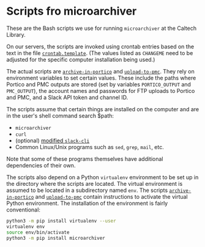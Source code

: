 Scripts fro microarchiver
=========================

These are the Bash scripts we use for running `microarchiver` at the Caltech Library.

On our servers, the scripts are invoked using crontab entries based on the text in the file [`crontab.template`](crontab.template).  (The values listed as `CHANGEME` need to be adjusted for the specific computer installation being used.)

The actual scripts are [`archive-in-portico`](archive-in-portico) and [`upload-to-pmc`](upload-to-pmc).  They rely on environment variables to set certain values.  These include the paths where Portico and PMC outputs are stored (set by variables `PORTICO_OUTPUT` and `PMC_OUTPUT`), the account names and passwords for FTP uploads to Portico and PMC, and a Slack API token and channel ID.

The scripts assume that certain things are installed on the computer and are in the user's shell command search $path:

* `microarchiver`
* `curl`
* (optional) [modified `slack-cli`](https://github.com/caltechlibrary/slack-cli/tree/files.upload-deprecation)
* Common Linux/Unix programs such as `sed`, `grep`, `mail`, etc.

Note that some of these programs themselves have additional dependencies of their own.

The scripts also depend on a Python `virtualenv` environment to be set up in the directory where the scripts are located.  The virtual environment is assumed to be located in a subdirectory named `env`.  The scripts [`archive-in-portico`](archive-in-portico) and [`upload-to-pmc`](upload-to-pmc) contain instructions to activate the virtual Python environment.  The installation of the environment is fairly conventional:

```bash
python3 -m pip install virtualenv --user
virtualenv env
source env/bin/activate
python3 -m pip install microarchiver
```
